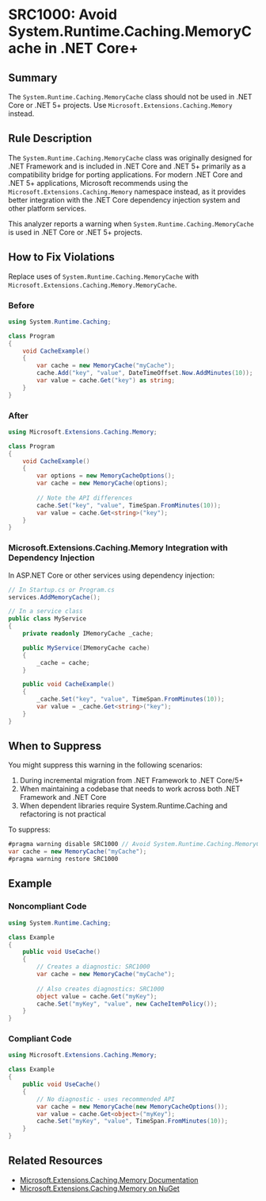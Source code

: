 # SRC1000: Avoid System.Runtime.Caching.MemoryCache in .NET Core+

## Summary

The `System.Runtime.Caching.MemoryCache` class should not be used in .NET Core or .NET 5+ projects. Use `Microsoft.Extensions.Caching.Memory` instead.

## Rule Description

The `System.Runtime.Caching.MemoryCache` class was originally designed for .NET Framework and is included in .NET Core and .NET 5+ primarily as a compatibility bridge for porting applications. For modern .NET Core and .NET 5+ applications, Microsoft recommends using the `Microsoft.Extensions.Caching.Memory` namespace instead, as it provides better integration with the .NET Core dependency injection system and other platform services.

This analyzer reports a warning when `System.Runtime.Caching.MemoryCache` is used in .NET Core or .NET 5+ projects.

## How to Fix Violations

Replace uses of `System.Runtime.Caching.MemoryCache` with `Microsoft.Extensions.Caching.Memory.MemoryCache`.

### Before

```csharp
using System.Runtime.Caching;

class Program
{
    void CacheExample()
    {
        var cache = new MemoryCache("myCache");
        cache.Add("key", "value", DateTimeOffset.Now.AddMinutes(10));
        var value = cache.Get("key") as string;
    }
}
```

### After

```csharp
using Microsoft.Extensions.Caching.Memory;

class Program
{
    void CacheExample()
    {
        var options = new MemoryCacheOptions();
        var cache = new MemoryCache(options);
        
        // Note the API differences
        cache.Set("key", "value", TimeSpan.FromMinutes(10));
        var value = cache.Get<string>("key");
    }
}
```

### Microsoft.Extensions.Caching.Memory Integration with Dependency Injection

In ASP.NET Core or other services using dependency injection:

```csharp
// In Startup.cs or Program.cs
services.AddMemoryCache();

// In a service class
public class MyService
{
    private readonly IMemoryCache _cache;

    public MyService(IMemoryCache cache)
    {
        _cache = cache;
    }

    public void CacheExample()
    {
        _cache.Set("key", "value", TimeSpan.FromMinutes(10));
        var value = _cache.Get<string>("key");
    }
}
```

## When to Suppress

You might suppress this warning in the following scenarios:

1. During incremental migration from .NET Framework to .NET Core/5+
2. When maintaining a codebase that needs to work across both .NET Framework and .NET Core
3. When dependent libraries require System.Runtime.Caching and refactoring is not practical

To suppress:

```csharp
#pragma warning disable SRC1000 // Avoid System.Runtime.Caching.MemoryCache in .NET Core+
var cache = new MemoryCache("myCache");
#pragma warning restore SRC1000
```

## Example

### Noncompliant Code

```csharp
using System.Runtime.Caching;

class Example
{
    public void UseCache()
    {
        // Creates a diagnostic: SRC1000
        var cache = new MemoryCache("myCache");
        
        // Also creates diagnostics: SRC1000
        object value = cache.Get("myKey");
        cache.Set("myKey", "value", new CacheItemPolicy());
    }
}
```

### Compliant Code

```csharp
using Microsoft.Extensions.Caching.Memory;

class Example
{
    public void UseCache()
    {
        // No diagnostic - uses recommended API
        var cache = new MemoryCache(new MemoryCacheOptions());
        var value = cache.Get<object>("myKey");
        cache.Set("myKey", "value", TimeSpan.FromMinutes(10));
    }
}
```

## Related Resources

- [Microsoft.Extensions.Caching.Memory Documentation](https://learn.microsoft.com/dotnet/core/extensions/caching)
- [Microsoft.Extensions.Caching.Memory on NuGet](https://www.nuget.org/packages/Microsoft.Extensions.Caching.Memory)